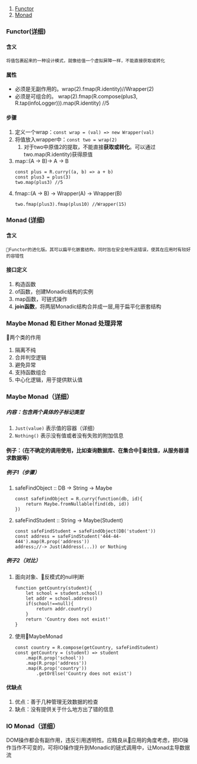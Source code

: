 1. [Functor](#Functor)
1. [Monad](#Monad)



### Functor([详细](../src/Functor.js))
#### 含义 ####
    将值包裹起来的一种设计模式，就像给值一个虚拟屏障一样，不能直接获取或转化
#### 属性 ####
* 必须是无副作用的。wrap(2).fmap(R.identity)//Wrapper(2)
* 必须是可组合的。 wrap(2).fmap(R.compose(plus3, R.tap(infoLogger))).map(R.identity) //5
#### 步骤
1. 定义一个wrap：``const wrap = (val) => new Wrapper(val)``
1. 将值放入wrapper中：``const two = wrap(2)``
    1. 对于two中原值2的提取，不能直接**获取或转化**。可以通过two.map(R.identity)获得原值
1. map::(A -> B)-> A -> B
    ```
    const plus = R.curry((a, b) => a + b)
    const plus3 = plus(3)
    two.map(plus3) //5
    ```
1. fmap::(A -> B) -> Wrapper(A) -> Wrapper(B)
    ```
    two.fmap(plus3).fmap(plus10) //Wrapper(15)
    ```
<a id = "Functor"></a>

### Monad ([详细](../src/Monad.js))
#### 含义
    Functor的进化版。其可以扁平化嵌套结构，同时旨在安全地传送错误，使其在应用时有较好的容错性
#### 接口定义
1. 构造函数
1. of函数，创建Monadic结构的实例
1. map函数，可链式操作
1. **join函数**，将两层Monadic结构合并成一层,用于扁平化嵌套结构

### Maybe Monad 和 Either Monad 处理异常
两个类的作用
1. 隔离不纯
1. 合并判空逻辑
1. 避免异常
1. 支持函数组合
1. 中心化逻辑，用于提供默认值

### Maybe Monad（[详细](../src/Maybe.js)）
##### 内容：包含两个具体的子标记类型
1. ``Just(value)``  表示值的容器（详细）
1. ``Nothing()``    表示没有值或者没有失败的附加信息

#### 例子：（在不确定的调用使用，比如查询数据库、在集合中查找值，从服务器请求数据等）
##### 例子1（步骤）
1. safeFindObject :: DB -> String -> Maybe
    ```
    const safeFindObject = R.curry(function(db, id){
        return Maybe.fromNullable(find(db, id))
    })
    ```
1. safeFindStudent :: String -> Maybe(Student)
    ```
    const safeFindStudent = safeFindObject(DB('student'))
    const address = safeFindStudent('444-44-444').map(R.prop('address'))
    address;//-> Just(Address(...)) or Nothing
    ```

##### 例子2（对比）
1. 面向对象、反模式的null判断
    ```
    function getCountry(student){
        let school = student.school()
        let addr = school.address()
        if(school!==null){            
            return addr.country()
        }
        return 'Country does not exist!'
    }
    ```
1. 使用MaybeMonad
    ```
    const country = R.compose(getCountry, safeFindStudent)
    const getCountry = (student) => student
        .map(R.prop('school'))
        .map(R.prop('address'))
        .map(R.prop('country'))
            .getOrElse('Country does not exist')
    ```
#### 优缺点
1. 优点：善于几种管理无效数据的检查
1. 缺点：没有提供关于什么地方出了错的信息


### IO Monad（[详细](../src/IOMonad.js)）
DOM操作都会有副作用，违反引用透明性。应精良从应用的角度考虑，把IO操作当作不可变的，可将IO操作提升到Monadic的链式调用中，让Monad主导数据流
